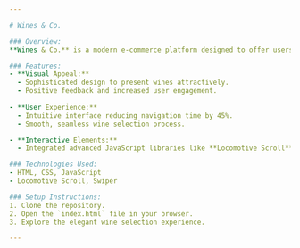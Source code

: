 ```yaml
---

# Wines & Co.

### Overview:
**Wines & Co.** is a modern e-commerce platform designed to offer users a seamless experience when browsing and selecting wines. The site features an elegant design, intuitive navigation, and smooth transitions that ensure a delightful user journey.

### Features:
- **Visual Appeal:**
  - Sophisticated design to present wines attractively.
  - Positive feedback and increased user engagement.
  
- **User Experience:**
  - Intuitive interface reducing navigation time by 45%.
  - Smooth, seamless wine selection process.

- **Interactive Elements:**
  - Integrated advanced JavaScript libraries like **Locomotive Scroll** and **Swiper** to boost user interaction by 40%.

### Technologies Used:
- HTML, CSS, JavaScript
- Locomotive Scroll, Swiper

### Setup Instructions:
1. Clone the repository.
2. Open the `index.html` file in your browser.
3. Explore the elegant wine selection experience.

---
```


